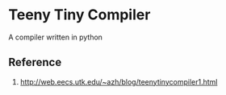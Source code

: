# Teeny Tiny Compiler

A compiler written in python


## Reference

1. http://web.eecs.utk.edu/~azh/blog/teenytinycompiler1.html